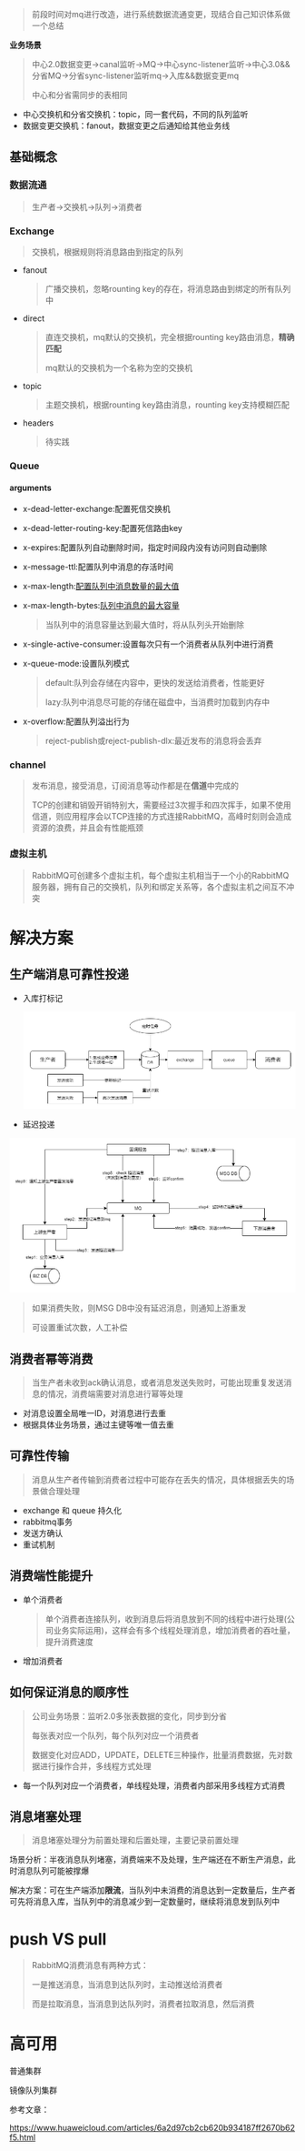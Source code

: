 > 前段时间对mq进行改造，进行系统数据流通变更，现结合自己知识体系做一个总结

**业务场景**

> 中心2.0数据变更->canal监听->MQ->中心sync-listener监听->中心3.0&&分省MQ->分省sync-listener监听mq->入库&&数据变更mq
>
> 中心和分省需同步的表相同

* 中心交换机和分省交换机：topic，同一套代码，不同的队列监听
* 数据变更交换机：fanout，数据变更之后通知给其他业务线

## 基础概念

### 数据流通

> 生产者->交换机->队列->消费者

### Exchange

> 交换机，根据规则将消息路由到指定的队列

* fanout

  >广播交换机，忽略rounting key的存在，将消息路由到绑定的所有队列中

* direct 

  >直连交换机，mq默认的交换机，完全根据rounting key路由消息，**精确匹配**
  >
  >mq默认的交换机为一个名称为空的交换机

* topic

  >主题交换机，根据rounting key路由消息，rounting key支持模糊匹配

* headers

  >待实践

### Queue

#### arguments

* x-dead-letter-exchange:配置死信交换机

* x-dead-letter-routing-key:配置死信路由key

* x-expires:配置队列自动删除时间，指定时间段内没有访问则自动删除

* x-message-ttl:配置队列中消息的存活时间

* x-max-length:[配置队列中消息数量的最大值](https://rabbitmq.com/maxlength.html) 

* x-max-length-bytes:[队列中消息的最大容量](https://rabbitmq.com/maxlength.html)

  > 当队列中的消息容量达到最大值时，将从队列头开始删除

* x-single-active-consumer:设置每次只有一个消费者从队列中进行消费

* x-queue-mode:设置队列模式

  > default:队列会存储在内容中，更快的发送给消费者，性能更好
  >
  > lazy:队列中消息尽可能的存储在磁盘中，当消费时加载到内存中

* x-overflow:配置队列溢出行为

  > reject-publish或reject-publish-dlx:最近发布的消息将会丢弃

 ### channel

> 发布消息，接受消息，订阅消息等动作都是在**信道**中完成的
>
> TCP的创建和销毁开销特别大，需要经过3次握手和四次挥手，如果不使用信道，则应用程序会以TCP连接的方式连接RabbitMQ，高峰时刻则会造成资源的浪费，并且会有性能瓶颈

### 虚拟主机

> RabbitMQ可创建多个虚拟主机，每个虚拟主机相当于一个小的RabbitMQ服务器，拥有自己的交换机，队列和绑定关系等，各个虚拟主机之间互不冲突

# 解决方案

## 生产端消息可靠性投递

* 入库打标记

  ![可靠性投递方案](../静态资源/可靠性投递方案1.png)





* 延迟投递

![延迟投递](../静态资源/延迟投递.png)

>如果消费失败，则MSG DB中没有延迟消息，则通知上游重发
>
>可设置重试次数，人工补偿



## 消费者幂等消费

> 当生产者未收到ack确认消息，或者消息发送失败时，可能出现重复发送消息的情况，消费端需要对消息进行幂等处理

* 对消息设置全局唯一ID，对消息进行去重
* 根据具体业务场景，通过主键等唯一值去重

## 可靠性传输

> 消息从生产者传输到消费者过程中可能存在丢失的情况，具体根据丢失的场景做合理处理

* exchange 和 queue 持久化
* rabbitmq事务
* 发送方确认
* 重试机制

## 消费端性能提升

* 单个消费者

  > 单个消费者连接队列，收到消息后将消息放到不同的线程中进行处理(公司业务实际运用)，这样会有多个线程处理消息，增加消费者的吞吐量，提升消费速度

* 增加消费者


## 如何保证消息的顺序性

> 公司业务场景：监听2.0多张表数据的变化，同步到分省
>
> 每张表对应一个队列，每个队列对应一个消费者
>
> 数据变化对应ADD，UPDATE，DELETE三种操作，批量消费数据，先对数据进行操作合并，多线程方式处理

* 每一个队列对应一个消费者，单线程处理，消费者内部采用多线程方式消费



## 消息堵塞处理

> 消息堵塞处理分为前置处理和后置处理，主要记录前置处理

场景分析：半夜消息队列堵塞，消费端来不及处理，生产端还在不断生产消息，此时消息队列可能被撑爆

解决方案：可在生产端添加**限流**，当队列中未消费的消息达到一定数量后，生产者可先将消息入库，当队列中的消息减少到一定数量时，继续将消息发到队列中

# push VS pull

> RabbitMQ消费消息有两种方式：
>
> 一是推送消息，当消息到达队列时，主动推送给消费者
>
> 而是拉取消息，当消息到达队列时，消费者拉取消息，然后消费



# 高可用

普通集群

镜像队列集群










参考文章：

https://www.huaweicloud.com/articles/6a2d97cb2cb620b934187ff2670b62f5.html

